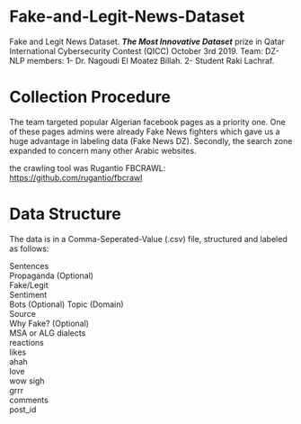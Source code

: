 # Fake-and-Legit-News-Dataset
Fake and Legit News Dataset.   ***The Most Innovative Dataset*** prize in Qatar International Cybersecurity Contest (QICC) October 3rd 2019.   Team: DZ-NLP   members:  1- Dr. Nagoudi El Moatez Billah.  2- Student Raki Lachraf.

# Collection Procedure 
The team targeted popular Algerian facebook pages as a priority one. One of these pages admins were already Fake News fighters which gave us a huge advantage in labeling data (Fake News DZ). Secondly, the search zone expanded to concern many other Arabic websites. 

the crawling tool was Rugantio FBCRAWL: https://github.com/rugantio/fbcrawl

# Data Structure
The data is in a Comma-Seperated-Value (.csv) file, structured and labeled as follows: 

Sentences	
Propaganda (Optional)	
Fake/Legit	
Sentiment	
Bots (Optional)	
Topic (Domain)	
Source	
Why Fake? (Optional)	
MSA or ALG dialects 	
reactions	
likes	
ahah	
love	
wow	
sigh	
grrr	
comments	
post_id
